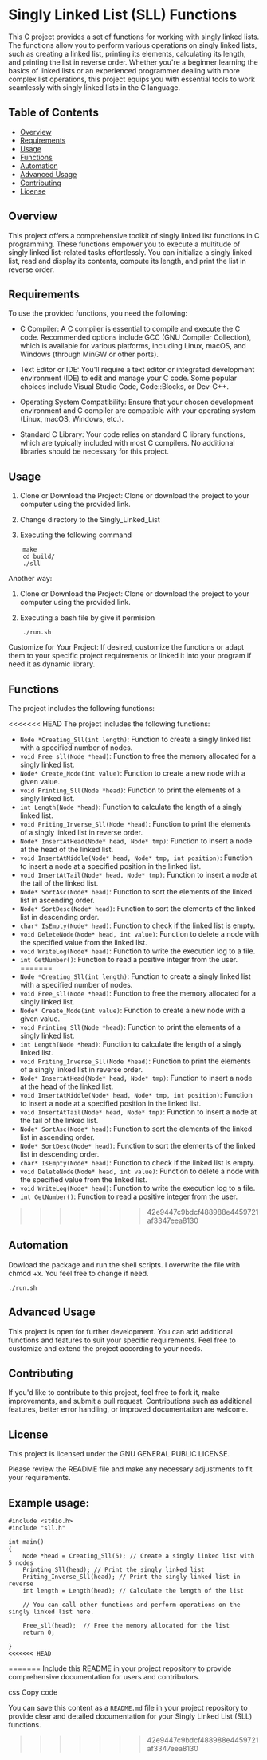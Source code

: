 # Singly Linked List (SLL) Functions

This C project provides a set of functions for working with singly linked lists. The functions allow you to perform various operations on singly linked lists, such as creating a linked list, printing its elements, calculating its length, and printing the list in reverse order. Whether you're a beginner learning the basics of linked lists or an experienced programmer dealing with more complex list operations, this project equips you with essential tools to work seamlessly with singly linked lists in the C language.

## Table of Contents

-   [Overview](#overview)
-   [Requirements](#requirements)
-   [Usage](#usage)
-   [Functions](#functions)
-   [Automation](#automation)
-   [Advanced Usage](#advanced-usage)
-   [Contributing](#contributing)
-   [License](#license)

## Overview

This project offers a comprehensive toolkit of singly linked list functions in C programming. These functions empower you to execute a multitude of singly linked list-related tasks effortlessly. You can initialize a singly linked list, read and display its contents, compute its length, and print the list in reverse order.

## Requirements

To use the provided functions, you need the following:

-   C Compiler: A C compiler is essential to compile and execute the C code. Recommended options include GCC (GNU Compiler Collection), which is available for various platforms, including Linux, macOS, and Windows (through MinGW or other ports).

-   Text Editor or IDE: You'll require a text editor or integrated development environment (IDE) to edit and manage your C code. Some popular choices include Visual Studio Code, Code::Blocks, or Dev-C++.

-   Operating System Compatibility: Ensure that your chosen development environment and C compiler are compatible with your operating system (Linux, macOS, Windows, etc.).

-   Standard C Library: Your code relies on standard C library functions, which are typically included with most C compilers. No additional libraries should be necessary for this project.

## Usage

1. Clone or Download the Project: Clone or download the project to your computer using the provided link.

2. Change directory to the Singly_Linked_List

3. Executing the following command

```shell
    make
    cd build/
    ./sll
```

Another way:

1. Clone or Download the Project: Clone or download the project to your computer using the provided link.

2. Executing a bash file by give it permision

```shell
    ./run.sh
```

Customize for Your Project: If desired, customize the functions or adapt them to your specific project requirements or linked it into your program if need it as dynamic library.

## Functions

The project includes the following functions:

<<<<<<< HEAD
The project includes the following functions:

-   `Node *Creating_Sll(int length)`: Function to create a singly linked list with a specified number of nodes.
-   `void Free_sll(Node *head)`: Function to free the memory allocated for a singly linked list.
-   `Node* Create_Node(int value)`: Function to create a new node with a given value.
-   `void Printing_Sll(Node *head)`: Function to print the elements of a singly linked list.
-   `int Length(Node *head)`: Function to calculate the length of a singly linked list.
-   `void Priting_Inverse_Sll(Node *head)`: Function to print the elements of a singly linked list in reverse order.
-   `Node* InsertAtHead(Node* head, Node* tmp)`: Function to insert a node at the head of the linked list.
-   `void InsertAtMiddle(Node* head, Node* tmp, int position)`: Function to insert a node at a specified position in the linked list.
-   `void InsertAtTail(Node* head, Node* tmp)`: Function to insert a node at the tail of the linked list.
-   `Node* SortAsc(Node* head)`: Function to sort the elements of the linked list in ascending order.
-   `Node* SortDesc(Node* head)`: Function to sort the elements of the linked list in descending order.
-   `char* IsEmpty(Node* head)`: Function to check if the linked list is empty.
-   `void DeleteNode(Node* head, int value)`: Function to delete a node with the specified value from the linked list.
-   `void WriteLog(Node* head)`: Function to write the execution log to a file.
-   `int GetNumber()`: Function to read a positive integer from the user.
=======
- `Node *Creating_Sll(int length)`: Function to create a singly linked list with a specified number of nodes.
- `void Free_sll(Node *head)`: Function to free the memory allocated for a singly linked list.
- `Node* Create_Node(int value)`: Function to create a new node with a given value.
- `void Printing_Sll(Node *head)`: Function to print the elements of a singly linked list.
- `int Length(Node *head)`: Function to calculate the length of a singly linked list.
- `void Priting_Inverse_Sll(Node *head)`: Function to print the elements of a singly linked list in reverse order.
- `Node* InsertAtHead(Node* head, Node* tmp)`: Function to insert a node at the head of the linked list.
- `void InsertAtMiddle(Node* head, Node* tmp, int position)`: Function to insert a node at a specified position in the linked list.
- `void InsertAtTail(Node* head, Node* tmp)`: Function to insert a node at the tail of the linked list.
- `Node* SortAsc(Node* head)`: Function to sort the elements of the linked list in ascending order.
- `Node* SortDesc(Node* head)`: Function to sort the elements of the linked list in descending order.
- `char* IsEmpty(Node* head)`: Function to check if the linked list is empty.
- `void DeleteNode(Node* head, int value)`: Function to delete a node with the specified value from the linked list.
- `void WriteLog(Node* head)`: Function to write the execution log to a file.
- `int GetNumber()`: Function to read a positive integer from the user.

>>>>>>> 42e9447c9bdcf488988e4459721af3347eea8130

## Automation

Dowload the package and run the shell scripts. I overwrite the file with chmod +x. You feel free to change if need.

```shell
./run.sh
```

## Advanced Usage

This project is open for further development. You can add additional functions and features to suit your specific requirements. Feel free to customize and extend the project according to your needs.

## Contributing

If you'd like to contribute to this project, feel free to fork it, make improvements, and submit a pull request. Contributions such as additional features, better error handling, or improved documentation are welcome.

## License

This project is licensed under the GNU GENERAL PUBLIC LICENSE.

Please review the README file and make any necessary adjustments to fit your requirements.

## Example usage:

```
#include <stdio.h>
#include "sll.h"

int main()
{
    Node *head = Creating_Sll(5); // Create a singly linked list with 5 nodes
    Printing_Sll(head); // Print the singly linked list
    Priting_Inverse_Sll(head); // Print the singly linked list in reverse
    int length = Length(head); // Calculate the length of the list

    // You can call other functions and perform operations on the singly linked list here.

    Free_sll(head);  // Free the memory allocated for the list
    return 0;

}
<<<<<<< HEAD
```
=======
Include this README in your project repository to provide comprehensive documentation for users and contributors.

css
Copy code

You can save this content as a `README.md` file in your project repository to provide clear and detailed documentation for your Singly Linked List (SLL) functions.
>>>>>>> 42e9447c9bdcf488988e4459721af3347eea8130
